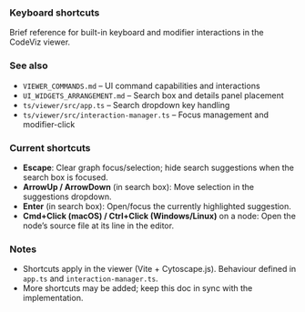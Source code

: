### Keyboard shortcuts

Brief reference for built-in keyboard and modifier interactions in the CodeViz viewer.

### See also
- `VIEWER_COMMANDS.md` – UI command capabilities and interactions
- `UI_WIDGETS_ARRANGEMENT.md` – Search box and details panel placement
- `ts/viewer/src/app.ts` – Search dropdown key handling
- `ts/viewer/src/interaction-manager.ts` – Focus management and modifier-click

### Current shortcuts

- **Escape**: Clear graph focus/selection; hide search suggestions when the search box is focused.
- **ArrowUp / ArrowDown** (in search box): Move selection in the suggestions dropdown.
- **Enter** (in search box): Open/focus the currently highlighted suggestion.
- **Cmd+Click (macOS) / Ctrl+Click (Windows/Linux)** on a node: Open the node’s source file at its line in the editor.

### Notes
- Shortcuts apply in the viewer (Vite + Cytoscape.js). Behaviour defined in `app.ts` and `interaction-manager.ts`.
- More shortcuts may be added; keep this doc in sync with the implementation.


